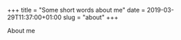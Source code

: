 +++
title = "Some short words about me"
date = 2019-03-29T11:37:00+01:00
slug = "about"
+++

About me
